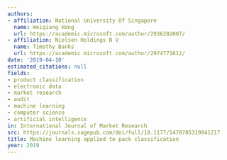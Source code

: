 ```yaml
---
authors:
- affiliation: National University Of Singapore
  name: Weiqiang Hang
  url: https://academic.microsoft.com/author/2936202007/
- affiliation: Nielsen Holdings N V
  name: Timothy Banks
  url: https://academic.microsoft.com/author/2974771612/
date: '2019-04-10'
estimated_citations: null
fields:
- product classification
- electronic data
- market research
- audit
- machine learning
- computer science
- artificial intelligence
in: International Journal of Market Research
src: https://journals.sagepub.com/doi/full/10.1177/1470785319841217
title: Machine learning applied to pack classification
year: 2019
---
```

